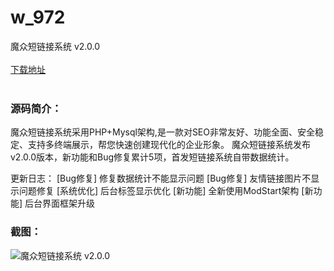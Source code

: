 # w_972
魔众短链接系统 v2.0.0
<br/></br>
[下载地址](https://www.uuid2.com/972.html "下载地址")
<br/></br>
<h3>源码简介：</h3>
<p>魔众短链接系统采用PHP+Mysql架构,是一款对SEO非常友好、功能全面、安全稳定、支持多终端展示，帮您快速创建现代化的企业形象。
魔众短链接系统发布v2.0.0版本，新功能和Bug修复累计5项，首发短链接系统自带数据统计。<p>
<p>更新日志：
[Bug修复] 修复数据统计不能显示问题
[Bug修复] 友情链接图片不显示问题修复
[系统优化] 后台标签显示优化
[新功能] 全新使用ModStart架构
[新功能] 后台界面框架升级<p>
<h3>截图：</h3>
<img src="https://www.uuid2.com/wp-content/uploads/img/202105/b320ab5505.gif" alt="魔众短链接系统 v2.0.0">
